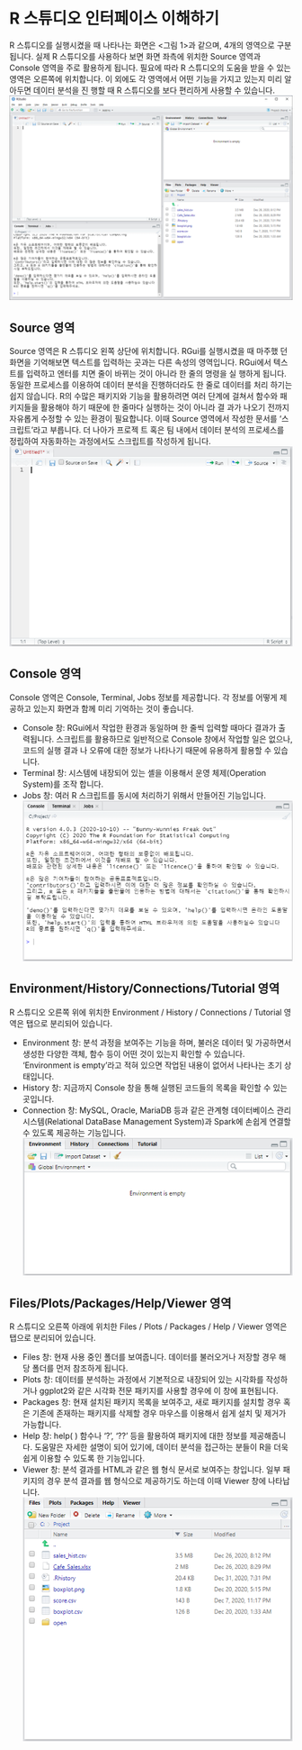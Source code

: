 # R 스튜디오 인터페이스 이해하기
R 스튜디오를 실행시켰을 때 나타나는 화면은 <그림 1>과 같으며, 4개의 영역으로 구분됩니다. 실제 R 스튜디오를 사용하다 보면 화면 좌측에 위치한 Source 영역과 Console 영역을 주로 활용하게 됩니다. 필요에 따라 R 스튜디오의 도움을 받을 수 있는 영역은 오른쪽에 위치합니다. 이 외에도 각 영역에서 어떤 기능을 가지고 있는지 미리 알아두면 데이터 분석을 진 행할 때 R 스튜디오를 보다 편리하게 사용할 수 있습니다.  
![R 스튜디오 실행 화면](https://github.com/bjpublic/R_data/blob/main/%EC%9D%B4%EB%AF%B8%EC%A7%80/%5B%EA%B7%B8%EB%A6%BC%202-1%5D%20R%20%EC%8A%A4%ED%8A%9C%EB%94%94%EC%98%A4%20%EC%8B%A4%ED%96%89%20%ED%99%94%EB%A9%B4.PNG)

## Source 영역
Source 영역은 R 스튜디오 왼쪽 상단에 위치합니다. RGui를 실행시켰을 때 마주했 던 화면을 기억해보면 텍스트를 입력하는 곳과는 다른 속성의 영역입니다. RGui에서 텍스트를 입력하고 엔터를 치면 줄이 바뀌는 것이 아니라 한 줄의 명령을 실 행하게 됩니다.
동일한 프로세스를 이용하여 데이터 분석을 진행하더라도 한 줄로 데이터를 처리 하기는 쉽지 않습니다. R의 수많은 패키지와 기능을 활용하려면 여러 단계에 걸쳐서 함수와 패키지들을 활용해야 하기 때문에 한 줄마다 실행하는 것이 아니라 결 과가 나오기 전까지 자유롭게 수정할 수 있는 환경이 필요합니다.
이때 Source 영역에서 작성한 문서를 ‘스크립트’라고 부릅니다. 더 나아가 프로젝 트 혹은 팀 내에서 데이터 분석의 프로세스를 정립하여 자동화하는 과정에서도 스크립트를 작성하게 됩니다.  
![R 스튜디오 Source 영역](https://github.com/bjpublic/R_data/blob/main/%EC%9D%B4%EB%AF%B8%EC%A7%80/%5B%EA%B7%B8%EB%A6%BC%202-2%5D%20R%20%EC%8A%A4%ED%8A%9C%EB%94%94%EC%98%A4%20Source%20%EC%98%81%EC%97%AD.PNG)

## Console 영역
Console 영역은 Console, Terminal, Jobs 정보를 제공합니다. 각 정보를 어떻게 제 공하고 있는지 화면과 함께 미리 기억하는 것이 좋습니다.
* Console 창: RGui에서 작업한 환경과 동일하며 한 줄씩 입력할 때마다 결과가 출력됩니다. 스크립트를 활용하므로 일반적으로 Console 창에서 작업할 일은 없으나, 코드의 실행 결과 나 오류에 대한 정보가 나타나기 때문에 유용하게 활용할 수 있습니다.
* Terminal 창: 시스템에 내장되어 있는 셸을 이용해서 운영 체제(Operation System)를 조작
합니다.
* Jobs 창: 여러 R 스크립트를 동시에 처리하기 위해서 만들어진 기능입니다.  
![R 스튜디오 Console 영역](https://github.com/bjpublic/R_data/blob/main/%EC%9D%B4%EB%AF%B8%EC%A7%80/%5B%EA%B7%B8%EB%A6%BC%202-3%5D%20R%20%EC%8A%A4%ED%8A%9C%EB%94%94%EC%98%A4%20Console%20%EC%98%81%EC%97%AD.PNG)

## Environment/History/Connections/Tutorial 영역
R 스튜디오 오른쪽 위에 위치한 Environment / History / Connections / Tutorial 영 역은 탭으로 분리되어 있습니다.
* Environment 창: 분석 과정을 보여주는 기능을 하며, 불러온 데이터 및 가공하면서 생성한 다양한 객체, 함수 등이 어떤 것이 있는지 확인할 수 있습니다. ‘Environment is empty’라고 적혀 있으면 작업된 내용이 없어서 나타나는 초기 상태입니다.
* History 창: 지금까지 Console 창을 통해 실행된 코드들의 목록을 확인할 수 있는 곳입니다.
* Connection 창: MySQL, Oracle, MariaDB 등과 같은 관계형 데이터베이스 관리 시스템(Relational DataBase Management System)과 Spark에 손쉽게 연결할 수 있도록 제공하는 기능입니다.  
![R 스튜디오 Environment 영역](https://github.com/bjpublic/R_data/blob/main/%EC%9D%B4%EB%AF%B8%EC%A7%80/%5B%EA%B7%B8%EB%A6%BC%202-4%5D%20R%20%EC%8A%A4%ED%8A%9C%EB%94%94%EC%98%A4%20Environment%20%EC%98%81%EC%97%AD.PNG)

## Files/Plots/Packages/Help/Viewer 영역
R 스튜디오 오른쪽 아래에 위치한 Files / Plots / Packages / Help / Viewer 영역은 탭으로 분리되어 있습니다.
* Files 창: 현재 사용 중인 폴더를 보여줍니다. 데이터를 불러오거나 저장할 경우 해당 폴더를 먼저 참조하게 됩니다.
* Plots 창: 데이터를 분석하는 과정에서 기본적으로 내장되어 있는 시각화를 작성하거나 ggplot2와 같은 시각화 전문 패키지를 사용할 경우에 이 창에 표현됩니다.
* Packages 창: 현재 설치된 패키지 목록을 보여주고, 새로 패키지를 설치할 경우 혹은 기존에 존재하는 패키지를 삭제할 경우 마우스를 이용해서 쉽게 설치 및 제거가 가능합니다.
* Help 창: help( ) 함수나 ‘?’, ‘??’ 등을 활용하여 패키지에 대한 정보를 제공해줍니다. 도움말은 자세한 설명이 되어 있기에, 데이터 분석을 접근하는 분들이 R을 더욱 쉽게 이용할 수 있도록 한 기능입니다.
* Viewer 창: 분석 결과를 HTML과 같은 웹 형식 문서로 보여주는 창입니다. 일부 패키지의 경우 분석 결과를 웹 형식으로 제공하기도 하는데 이때 Viewer 창에 나타납니다.  
![R 스튜디오 Files 영역](https://github.com/bjpublic/R_data/blob/main/%EC%9D%B4%EB%AF%B8%EC%A7%80/%5B%EA%B7%B8%EB%A6%BC%202-5%5D%20R%20%EC%8A%A4%ED%8A%9C%EB%94%94%EC%98%A4%20Files%20%EC%98%81%EC%97%AD.PNG)
